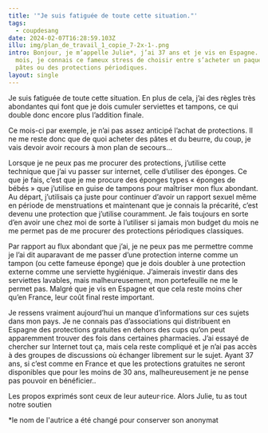 ```yaml
---
title: '"Je suis fatiguée de toute cette situation."'
tags:
  - coupdesang
date: 2024-02-07T16:28:59.103Z
illu: img/plan_de_travail_1_copie_7-2x-1-.png
intro: Bonjour, je m’appelle Julie*, j’ai 37 ans et je vis en Espagne. Tous les
  mois, je connais ce fameux stress de choisir entre s’acheter un paquet de
  pâtes ou des protections périodiques.
layout: single
---
```

Je suis fatiguée de toute cette situation. En plus de cela, j’ai des règles très abondantes qui font que je dois cumuler serviettes et tampons, ce qui double donc encore plus l’addition finale.

Ce mois-ci par exemple, je n’ai pas assez anticipé l’achat de protections. Il ne me reste donc que de quoi acheter des pâtes et du beurre, du coup, je vais devoir avoir recours à mon plan de secours…

Lorsque je ne peux pas me procurer des protections, j’utilise cette technique que j’ai vu passer sur internet, celle d’utiliser des éponges. Ce que je fais, c’est que je me procure des éponges types « éponges de bébés » que j’utilise en guise de tampons pour maîtriser mon flux abondant. Au départ, j’utilisais ça juste pour continuer d’avoir un rapport sexuel même en période de menstruations et maintenant que je connais la précarité, c’est devenu une protection que j’utilise couramment. Je fais toujours en sorte d’en avoir une chez moi de sorte à l’utiliser si jamais mon budget du mois ne me permet pas de me procurer des protections périodiques classiques.

Par rapport au flux abondant que j’ai, je ne peux pas me permettre comme je l’ai dit auparavant de me passer d’une protection interne comme un tampon (ou cette fameuse éponge) que je dois doubler à une protection externe comme une serviette hygiénique. J’aimerais investir dans des serviettes lavables, mais malheureusement, mon portefeuille ne me le permet pas. Malgré que je vis en Espagne et que cela reste moins cher qu’en France, leur coût final reste important.

Je ressens vraiment aujourd’hui un manque d’informations sur ces sujets dans mon pays. Je ne connais pas d’associations qui distribuent en Espagne des protections gratuites en dehors des cups qu’on peut apparemment trouver des fois dans certaines pharmacies. J’ai essayé de chercher sur Internet tout ça, mais cela reste compliqué et je n’ai pas accès à des groupes de discussions où échanger librement sur le sujet. Ayant 37 ans, si c’est comme en France et que les protections gratuites ne seront disponibles que pour les moins de 30 ans, malheureusement je ne pense pas pouvoir en bénéficier..

Les propos exprimés sont ceux de leur auteur·rice. Alors Julie, tu as tout notre soutien 

\*le nom de l'autrice a été changé pour conserver son anonymat